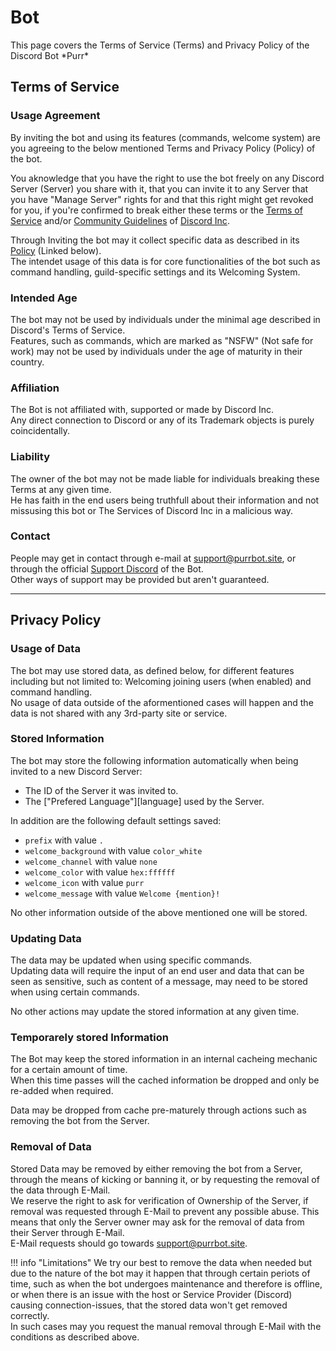 [Terms of Service]: https://discord.com/terms
[Community Guidelines]: https://discord.com/guidelines
[discord]: https://discord.com
[support]: https://purrbot.site/discord

# Bot
This page covers the Terms of Service (Terms) and Privacy Policy of the Discord Bot \*Purr*

## Terms of Service

### Usage Agreement
By inviting the bot and using its features (commands, welcome system) are you agreeing to the below mentioned Terms and Privacy Policy (Policy) of the bot.

You aknowledge that you have the right to use the bot freely on any Discord Server (Server) you share with it, that you can invite it to any Server that you have "Manage Server" rights for and that this right might get revoked for you, if you're confirmed to break either these terms or the [Terms of Service] and/or [Community Guidelines] of [Discord Inc][discord].

Through Inviting the bot may it collect specific data as described in its [Policy](#privacy-policy) (Linked below).  
The intendet usage of this data is for core functionalities of the bot such as command handling, guild-specific settings and its Welcoming System.

### Intended Age
The bot may not be used by individuals under the minimal age described in Discord's Terms of Service.  
Features, such as commands, which are marked as "NSFW" (Not safe for work) may not be used by individuals under the age of maturity in their country.

### Affiliation
The Bot is not affiliated with, supported or made by Discord Inc.  
Any direct connection to Discord or any of its Trademark objects is purely coincidentally.

### Liability
The owner of the bot may not be made liable for individuals breaking these Terms at any given time.  
He has faith in the end users being truthfull about their information and not missusing this bot or The Services of Discord Inc in a malicious way.

### Contact
People may get in contact through e-mail at support@purrbot.site, or through the official [Support Discord][support] of the Bot.  
Other ways of support may be provided but aren't guaranteed.

----
## Privacy Policy

### Usage of Data
The bot may use stored data, as defined below, for different features including but not limited to: Welcoming joining users (when enabled) and command handling.  
No usage of data outside of the aformentioned cases will happen and the data is not shared with any 3rd-party site or service.

### Stored Information
The bot may store the following information automatically when being invited to a new Discord Server:

- The ID of the Server it was invited to.
- The ["Prefered Language"][language] used by the Server.

In addition are the following default settings saved:

- `prefix` with value `.`
- `welcome_background` with value `color_white`
- `welcome_channel` with value `none`
- `welcome_color` with value `hex:ffffff`
- `welcome_icon` with value `purr`
- `welcome_message` with value `Welcome {mention}!`

No other information outside of the above mentioned one will be stored.

### Updating Data
The data may be updated when using specific commands.  
Updating data will require the input of an end user and data that can be seen as sensitive, such as content of a message, may need to be stored when using certain commands.

No other actions may update the stored information at any given time.

### Temporarely stored Information
The Bot may keep the stored information in an internal cacheing mechanic for a certain amount of time.  
When this time passes will the cached information be dropped and only be re-added when required.

Data may be dropped from cache pre-maturely through actions such as removing the bot from the Server.

### Removal of Data
Stored Data may be removed by either removing the bot from a Server, through the means of kicking or banning it, or by requesting the removal of the data through E-Mail.  
We reserve the right to ask for verification of Ownership of the Server, if removal was requested through E-Mail to prevent any possible abuse. This means that only the Server owner may ask for the removal of data from their Server through E-Mail.  
E-Mail requests should go towards support@purrbot.site.

!!! info "Limitations"
    We try our best to remove the data when needed but due to the nature of the bot may it happen that through certain periots of time, such as when the bot undergoes maintenance and therefore is offline, or when there is an issue with the host or Service Provider (Discord) causing connection-issues, that the stored data won't get removed correctly.  
    In such cases may you request the manual removal through E-Mail with the conditions as described above.
